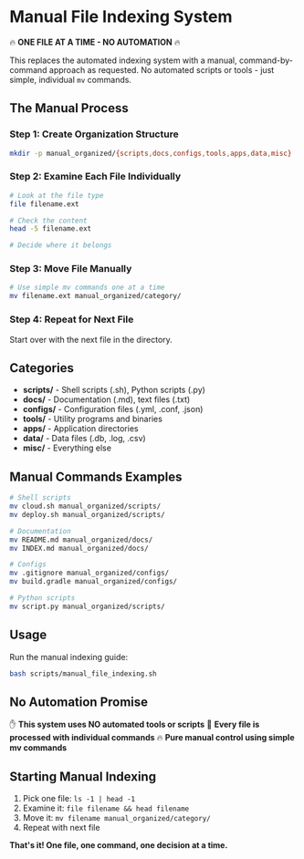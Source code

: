 # Manual File Indexing System

🔥 **ONE FILE AT A TIME - NO AUTOMATION** 🔥

This replaces the automated indexing system with a manual, command-by-command approach as requested. No automated scripts or tools - just simple, individual `mv` commands.

## The Manual Process

### Step 1: Create Organization Structure
```bash
mkdir -p manual_organized/{scripts,docs,configs,tools,apps,data,misc}
```

### Step 2: Examine Each File Individually
```bash
# Look at the file type
file filename.ext

# Check the content
head -5 filename.ext

# Decide where it belongs
```

### Step 3: Move File Manually
```bash
# Use simple mv commands one at a time
mv filename.ext manual_organized/category/
```

### Step 4: Repeat for Next File
Start over with the next file in the directory.

## Categories

- **scripts/** - Shell scripts (.sh), Python scripts (.py)
- **docs/** - Documentation (.md), text files (.txt)
- **configs/** - Configuration files (.yml, .conf, .json)
- **tools/** - Utility programs and binaries
- **apps/** - Application directories
- **data/** - Data files (.db, .log, .csv)
- **misc/** - Everything else

## Manual Commands Examples

```bash
# Shell scripts
mv cloud.sh manual_organized/scripts/
mv deploy.sh manual_organized/scripts/

# Documentation
mv README.md manual_organized/docs/
mv INDEX.md manual_organized/docs/

# Configs
mv .gitignore manual_organized/configs/
mv build.gradle manual_organized/configs/

# Python scripts
mv script.py manual_organized/scripts/
```

## Usage

Run the manual indexing guide:
```bash
bash scripts/manual_file_indexing.sh
```

## No Automation Promise

✋ **This system uses NO automated tools or scripts**
🎯 **Every file is processed with individual commands**
🔥 **Pure manual control using simple mv commands**

## Starting Manual Indexing

1. Pick one file: `ls -1 | head -1`
2. Examine it: `file filename && head filename`
3. Move it: `mv filename manual_organized/category/`
4. Repeat with next file

**That's it! One file, one command, one decision at a time.**